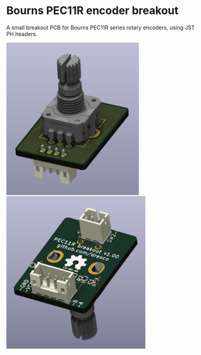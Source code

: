# Bourns PEC11R encoder breakout

A small breakout PCB for Bourns PEC11R series rotary encoders, using JST PH headers.

![PEC11R breakout #1](https://github.com/dresco/grblpanel_encoder_breakout/blob/master/images/pec11r_breakout_1.png) ![PEC11R breakout #2](https://github.com/dresco/grblpanel_encoder_breakout/blob/master/images/pec11r_breakout_2.png)
